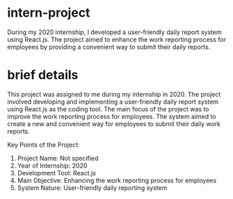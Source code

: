 # intern-project
During my 2020 internship, I developed a user-friendly daily report system using React.js. The project aimed to enhance the work reporting process for employees by providing a convenient way to submit their daily reports.

# brief details
This project was assigned to me during my internship in 2020. The project involved developing and implementing a user-friendly daily report system using React.js as the coding tool. The main focus of the project was to improve the work reporting process for employees. The system aimed to create a new and convenient way for employees to submit their daily work reports.

Key Points of the Project:

1. Project Name: Not specified
2. Year of Internship: 2020
3. Development Tool: React.js
4. Main Objective: Enhancing the work reporting process for employees
5. System Nature: User-friendly daily reporting system
